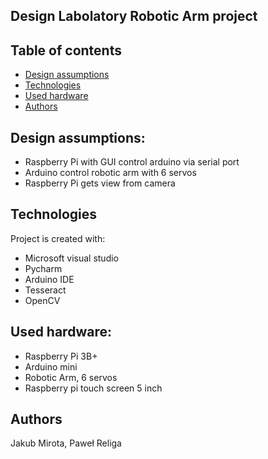 ## Design Labolatory Robotic Arm project


## Table of contents
* [Design assumptions](#design-assumptions)
* [Technologies](#technologies)
* [Used hardware](#used-hardware)
* [Authors](#authors)


## Design assumptions:
- Raspberry Pi with GUI control arduino via serial port 
- Arduino control robotic arm with 6 servos 
- Raspberry Pi gets view from camera

## Technologies
Project is created with:
* Microsoft visual studio
* Pycharm
* Arduino IDE
* Tesseract
* OpenCV


## Used hardware:
- Raspberry Pi 3B+
- Arduino mini
- Robotic Arm, 6 servos
- Raspberry pi touch screen 5 inch


## Authors
Jakub Mirota, Paweł Religa

